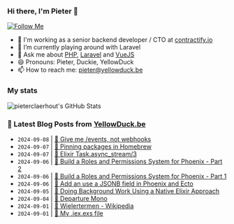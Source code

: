 ### Hi there, I'm Pieter 👋  
[![Follow Me](https://img.shields.io/github/followers/pieterclaerhout?label=Follow&style=social)](https://github.com/pieterclaerhout)

- 🏢 I'm working as a senior backend developer / CTO at [contractify.io](https://contractify.io)
- 🌱 I’m currently playing around with Laravel
- 💬 Ask me about [PHP](https://php.net), [Laravel](http://laravel.com) and [VueJS](https://vuejs.org)
- 😄 Pronouns: Pieter, Duckie, YellowDuck
- 📫 How to reach me: pieter@yellowduck.be

### My stats

![pieterclaerhout's GitHub Stats](https://github-readme-stats.vercel.app/api?username=pieterclaerhout&show_icons=true&count_private=true&line_height=40)

### 📩 Latest Blog Posts from [YellowDuck.be](https://www.yellowduck.be/)
<!-- BLOG-POST-LIST:START -->
- `2024-09-08` | [🔗 Give me /events, not webhooks](https://www.yellowduck.be/posts/give-me-events-not-webhooks)  
- `2024-09-07` | [🐥 Pinning packages in Homebrew](https://www.yellowduck.be/posts/pinning-packages-in-homebrew)  
- `2024-09-07` | [🔗 Elixir Task.async_stream/3](https://www.yellowduck.be/posts/elixir-task-async-stream)  
- `2024-09-06` | [🔗 Build a Roles and Permissions System for Phoenix - Part 2](https://www.yellowduck.be/posts/build-a-roles-and-permissions-system-for-phoenix-part-2)  
- `2024-09-06` | [🔗 Build a Roles and Permissions System for Phoenix - Part 1](https://www.yellowduck.be/posts/build-a-roles-and-permissions-system-for-phoenix-part-1)  
- `2024-09-06` | [🔗 Add an use a JSONB field in Phoenix and Ecto](https://www.yellowduck.be/posts/add-an-use-a-jsonb-field-in-phoenix-and-ecto)  
- `2024-09-05` | [🔗 Doing Background Work Using a Native Elixir Approach](https://www.yellowduck.be/posts/doing-background-work-using-a-native-elixir-approach-appsignal-blog)  
- `2024-09-04` | [🔗 Departure Mono](https://www.yellowduck.be/posts/departure-mono)  
- `2024-09-01` | [🔗 Wielertermen - Wikipedia](https://www.yellowduck.be/posts/wielertermen-wikipedia)  
- `2024-09-01` | [🐥 My .iex.exs file](https://www.yellowduck.be/posts/my-iex-exs-file)  

<!-- BLOG-POST-LIST:END -->
